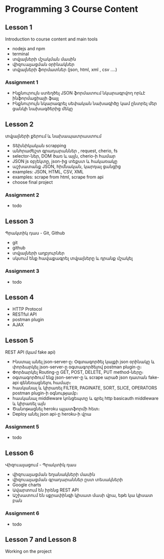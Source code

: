 # Programming 3 Course Content

## Lesson 1

Introduction to course content and main tools

- nodejs and npm
- terminal
- տվյալների մշակման մասին
- վիզուալացման օրինակներ
- տվյալների ֆորմատներ  (json, html, xml , csv ....)

### Assignment 1

- Ինքնուրույն ստեղծել JSON ֆորմատում նկարագրվող որևէ ինֆորմացիայի ֆայլ
- Ինքնուրույն նկարագրել սեփական նախագիծը կամ ընտրել մեր ցանկի նախագծերից մեկը

## Lesson 2 

տվյալների քերում և նախապատրաստում

- Տեխնիկական scrapping
- անհրաժեշտ գրադարաններ , request, cherio, fs
- selector-ներ, DOM ծառ և այլն, cherio-ի համար
- JSON js օբյեկտը, json-ից տեքստ և հակառակը
- աշխատանք JSON, հիմնական, կարդալ ցանցից
- examples: JSON, HTML, CSV, XML
- examples: scrape from html, scrape from api 
- choose final project

### Assignment 2

- todo

## Lesson 3

Պրակտիկ դաս - Git, Github

- git
- github
- տվյալների աղբյուրներ
- սկսում ենք հավաքագրել տվյալները և դրանք մշակել

### Assignment 3

- todo

## Lesson 4

- HTTP Protocol
- RESTful API
- postman plugin
- AJAX


## Lesson 5

REST API (կամ fake api)

- Ինստալ անել json-server-ը։ Օգտագործել կայքի json օրինակը և փորձարկել json-server-ը օգտագործելով postman plugin-ը։ 
- Փորձարկել Routing-ը GET, POST, DELETE, PUT method-ները։
- օգտագործում ենք json-server-ը և scrape արած json դատան fake-api գենեռացնելու համար։
- հասկանալ և կիրառել FILTER, PAGINATE, SORT, SLICE, OPERATORS postman plugin-ի օգնությամբ։ 
- հասկանալ middleware կոնցեպտը և գրել http basicauth middleware և կիրառել այն
- Ծանոթացնել heroku պլատֆորմի հետ։
- Deploy անել json api-ը heroku-ի վրա

### Assignment 5

- todo

## Lesson 6

Վիզուալացում - Պրակտիկ դաս

- վիզուալացման եղանակների մասին
- վիզուալացման գրադարաններ ըստ տեսակների
- Google charts
- Ավարտում են իրենց REST API
- Աշխատում են սքրափինգի կիսատ մասի վրա, եթե կա կիսատ բան

### Assignment 6

- todo

## Lesson 7 and Lesson 8

Working on the project













